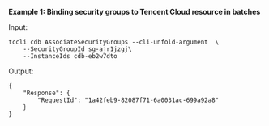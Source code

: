 **Example 1: Binding security groups to Tencent Cloud resource in batches**



Input: 

```
tccli cdb AssociateSecurityGroups --cli-unfold-argument  \
    --SecurityGroupId sg-ajr1jzgj\
    --InstanceIds cdb-eb2w7dto
```

Output: 
```
{
    "Response": {
        "RequestId": "1a42feb9-82087f71-6a0031ac-699a92a8"
    }
}
```

